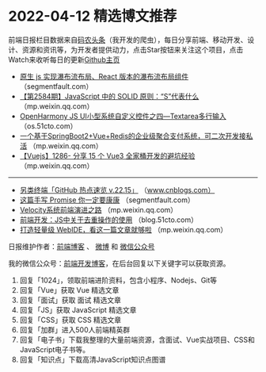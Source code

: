 # 2022-04-12 精选博文推荐

前端日报栏目数据来自[码农头条](http://hao.caibaojian.com.cn/)（我开发的爬虫），每日分享前端、移动开发、设计、资源和资讯等，为开发者提供动力，点击Star按钮来关注这个项目，点击Watch来收听每日的更新[Github主页](https://github.com/kujian/frontendDaily)
* [原生 js 实现瀑布流布局、React 版本的瀑布流布局组件](https://segmentfault.com/a/1190000041688537) （segmentfault.com）
* [【第2584期】JavaScript 中的 SOLID 原则：“S”代表什么](https://mp.weixin.qq.com/s?__biz=MjM5MTA1MjAxMQ==&mid=2651253739&idx=1&sn=07618d3fb43e0343360341e328feb664) （mp.weixin.qq.com）
* [OpenHarmony JS UI小型系统自定义控件之四—Textarea多行输入](https://os.51cto.com/article/706182.html) （os.51cto.com）
* [一个基于SpringBoot2+Vue+Redis的企业级聚合支付系统，可二次开发接私活](https://mp.weixin.qq.com/s/l9tVhuDmEvuiITWp9EHlIg) （mp.weixin.qq.com）
* [【Vuejs】1286- 分享 15 个 Vue3 全家桶开发的避坑经验](https://mp.weixin.qq.com/s?__biz=MjM5MDc4MzgxNA==&mid=2458466277&idx=1&sn=456d171b42ca1356ae17eb9d6e17a3e3) （mp.weixin.qq.com）

***
* [另类终端「GitHub 热点速览 v.22.15」](https://www.cnblogs.com/xueweihan/p/16128499.html) （www.cnblogs.com）
* [这篇手写 Promise 你一定要康康](https://segmentfault.com/a/1190000041687791) （segmentfault.com）
* [Velocity系统前端演进之路](https://mp.weixin.qq.com/s?__biz=MzUyMDAxMjQ3Ng==&mid=2247499014&idx=1&sn=37e681c1b3f21339fd35cecaca0da228) （mp.weixin.qq.com）
* [前端开发：JS中关于去重操作的使用](https://blog.51cto.com/u_15440725/5193982) （blog.51cto.com）
* [打造轻量级 WebIDE，看这一篇文章就够啦](https://mp.weixin.qq.com/s?__biz=MzI1NTg3NzcwNQ==&mid=2247485971&idx=1&sn=b146cb20b82f934d8b963d49607e0ea7) （mp.weixin.qq.com）

日报维护作者：[前端博客](http://caibaojian.com.cn/) 、 [微博](http://weibo.com/kujian) 和 [微信公众号](https://open.weixin.qq.com/qr/code?username=caibaojian_com)

我的微信公众号：[前端开发博客](https://open.weixin.qq.com/qr/code?username=caibaojian_com)，在后台回复以下关键字可以获取资源。

1. 回复「1024」，领取前端进阶资料，包含小程序、Nodejs、Git等
2. 回复「Vue」获取 Vue 精选文章
3. 回复「面试」获取 面试 精选文章
4. 回复「JS」获取 JavaScript 精选文章
5. 回复「CSS」获取 CSS 精选文章
6. 回复「加群」进入500人前端精英群
7. 回复「电子书」下载我整理的大量前端资源，含面试、Vue实战项目、CSS和JavaScript电子书等。
8. 回复「知识点」下载高清JavaScript知识点图谱
